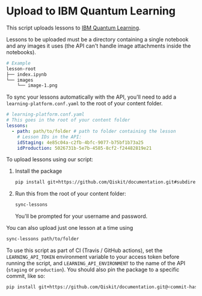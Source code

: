 # Upload to IBM Quantum Learning

This script uploads lessons to [IBM Quantum
Learning](learning.quantum.ibm.com).

Lessons to be uploaded must be a directory containing a single notebook and any
images it uses (the API can't handle image attachments inside the notebooks).

```sh
# Example
lesson-root
├── index.ipynb
└── images
    └── image-1.png
```

To sync your lessons automatically with the API, you'll need to add a
`learning-platform.conf.yaml` to the root of your content folder.

```yaml
# learning-platform.conf.yaml
# This goes in the root of your content folder
lessons:
  - path: path/to/folder # path to folder containing the lesson
    # Lesson IDs in the API:
    idStaging: 4e85c04a-c2fb-4bfc-9077-b75bf1b73a25
    idProduction: 5026731b-5e7b-4585-8cf2-f24482819e21
```

To upload lessons using our script:

1. Install the package
   ```bash
   pip install git+https://github.com/Qiskit/documentation.git#subdirectory=scripts/ibm-quantum-learning-uploader
   ```
2. Run this from the root of your content folder:

   ```bash
   sync-lessons
   ```

   You'll be prompted for your username and password.

You can also upload just one lesson at a time using

```bash
sync-lessons path/to/folder
```

To use this script as part of CI (Travis / GitHub actions), set the
`LEARNING_API_TOKEN` environment variable to your access token before running
the script, and `LEARNING_API_ENVIRONMENT` to the name of the API (`staging` or
`production`). You should also pin the package to a specific commit, like so:

```bash
pip install git+https://github.com/Qiskit/documentation.git@<commit-hash>#subdirectory=scripts/ibm-quantum-learning-uploader
```
